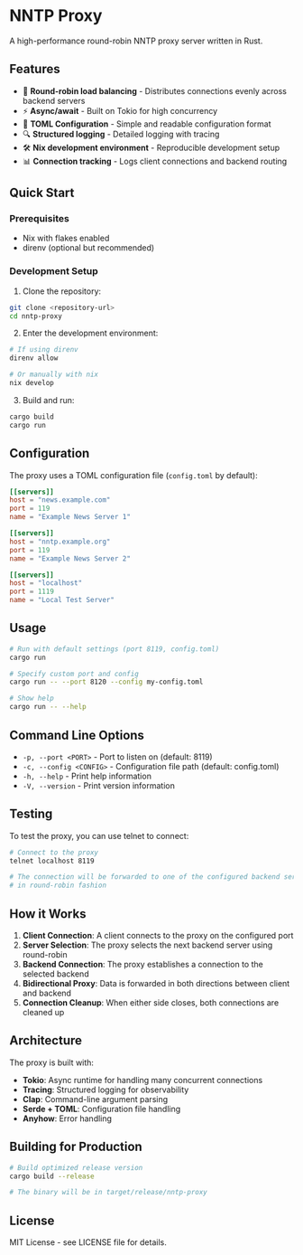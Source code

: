 # NNTP Proxy

A high-performance round-robin NNTP proxy server written in Rust.

## Features

- 🔄 **Round-robin load balancing** - Distributes connections evenly across backend servers
- ⚡ **Async/await** - Built on Tokio for high concurrency
- 📝 **TOML Configuration** - Simple and readable configuration format
- 🔍 **Structured logging** - Detailed logging with tracing
- 🛠️ **Nix development environment** - Reproducible development setup
- 📊 **Connection tracking** - Logs client connections and backend routing

## Quick Start

### Prerequisites

- Nix with flakes enabled
- direnv (optional but recommended)

### Development Setup

1. Clone the repository:
```bash
git clone <repository-url>
cd nntp-proxy
```

2. Enter the development environment:
```bash
# If using direnv
direnv allow

# Or manually with nix
nix develop
```

3. Build and run:
```bash
cargo build
cargo run
```

## Configuration

The proxy uses a TOML configuration file (`config.toml` by default):

```toml
[[servers]]
host = "news.example.com"
port = 119
name = "Example News Server 1"

[[servers]]
host = "nntp.example.org"
port = 119
name = "Example News Server 2"

[[servers]]
host = "localhost"
port = 1119
name = "Local Test Server"
```

## Usage

```bash
# Run with default settings (port 8119, config.toml)
cargo run

# Specify custom port and config
cargo run -- --port 8120 --config my-config.toml

# Show help
cargo run -- --help
```

## Command Line Options

- `-p, --port <PORT>` - Port to listen on (default: 8119)
- `-c, --config <CONFIG>` - Configuration file path (default: config.toml)
- `-h, --help` - Print help information
- `-V, --version` - Print version information

## Testing

To test the proxy, you can use telnet to connect:

```bash
# Connect to the proxy
telnet localhost 8119

# The connection will be forwarded to one of the configured backend servers
# in round-robin fashion
```

## How it Works

1. **Client Connection**: A client connects to the proxy on the configured port
2. **Server Selection**: The proxy selects the next backend server using round-robin
3. **Backend Connection**: The proxy establishes a connection to the selected backend
4. **Bidirectional Proxy**: Data is forwarded in both directions between client and backend
5. **Connection Cleanup**: When either side closes, both connections are cleaned up

## Architecture

The proxy is built with:

- **Tokio**: Async runtime for handling many concurrent connections
- **Tracing**: Structured logging for observability
- **Clap**: Command-line argument parsing
- **Serde + TOML**: Configuration file handling
- **Anyhow**: Error handling

## Building for Production

```bash
# Build optimized release version
cargo build --release

# The binary will be in target/release/nntp-proxy
```

## License

MIT License - see LICENSE file for details.
